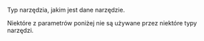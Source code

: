 Typ narzędzia, jakim jest dane narzędzie.

Niektóre z parametrów poniżej nie są używane przez niektóre typy narzędzi.